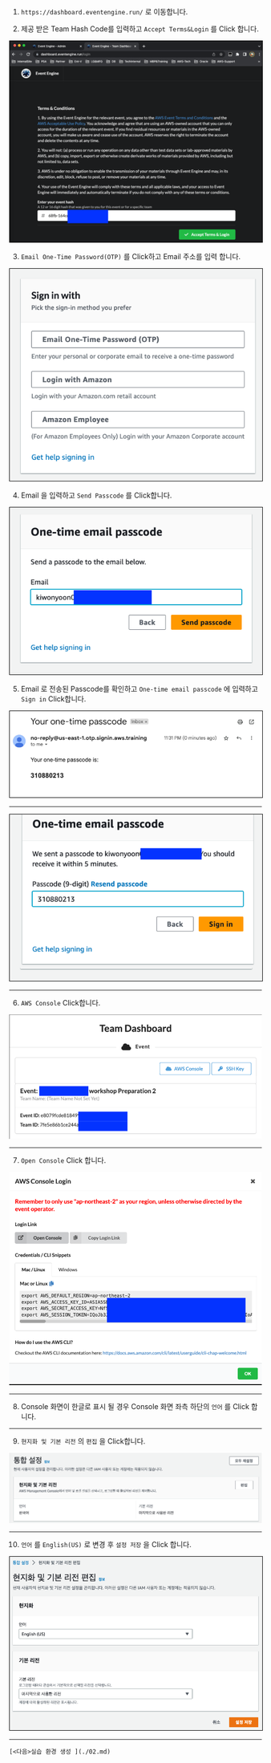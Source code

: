 1. `https://dashboard.eventengine.run/` 로 이동합니다.



2. 제공 받은 Team Hash Code를 입력하고 `Accept Terms&Login` 를 Click 합니다.



<img style="border:1px solid black;" src="images/image-20230305224752975.png" alt="image-20230305224752975" />



3. `Email One-Time Password(OTP)` 를 Click하고 Email 주소를 입력 합니다.

<img style="border:1px solid black;" src="images/image-20230305233042907.png" alt="image-20230305233042907" />



4. Email 을 입력하고 `Send Passcode` 를 Click합니다.

<img style="border:1px solid black;" src="images/image-20230305233123589.png" alt="image-20230305233123589" />



5. Email 로 전송된 Passcode를 확인하고 `One-time email passcode` 에 입력하고  `Sign in` Click합니다.

<img style="border:1px solid black;" src="images/image-20230305233230279.png" alt="image-20230305233230279" />

---



<img style="border:1px solid black;" src="images/image-20230305233302652.png" alt="image-20230305233302652" />



---



6. `AWS Console` Click합니다.

![image-20230305235621986](images/image-20230305235621986.png)



---

7. `Open Console` Click 합니다.



![image-20230305235335352](images/image-20230305235335352.png)

---

8. Console 화면이 한글로 표시 될 경우 Console 화면 좌측 하단의 `언어` 를 Click 합니다.

---

9. `현지화 및 기본 리전`  의 `편집` 을 Click합니다.

![image-20230305234812965](images/image-20230305234812965.png)



---



10. `언어` 를  `English(US)` 로 변경 후 `설정 저장` 을 Click 합니다.

<img style="border:1px solid black;" src="images/image-20230305234909400.png" alt="image-20230305234909400" />

---



```
[<다음>실습 환경 생성 ](./02.md) 
```

